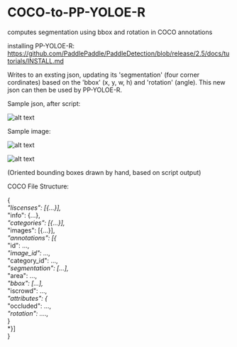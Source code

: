 # COCO-to-PP-YOLOE-R
computes segmentation using bbox and rotation in COCO annotations

installing PP-YOLOE-R:
https://github.com/PaddlePaddle/PaddleDetection/blob/release/2.5/docs/tutorials/INSTALL.md


Writes to an exsting json, updating its 'segmentation' (four corner cordinates) based on the 'bbox' (x, y, w, h) and 'rotation' (angle). This new json can then be used by PP-YOLOE-R.

Sample json, after script:


![alt text](https://github.com/FishStalkers/COCO-to-PP-YOLOE-R/blob/main/Images/samplefile.PNG)

Sample image:

![alt text](https://github.com/FishStalkers/COCO-to-PP-YOLOE-R/blob/main/Images/Image12.PNG)

![alt text](https://github.com/FishStalkers/COCO-to-PP-YOLOE-R/blob/main/Images/ImageEx.png)

(Oriented bounding boxes drawn by hand, based on script output)

COCO File Structure:

{<br>
  <space><space>*<space>"liscenses": [{...}],<br>
  <space><space>*<space>"info": {...},<br>
  <space><space>*<space>"categories": [{...}],<br>
  <space><space>*<space>"images": [{...}],<br>
  <space><space>*<space>"annotations": [{<br>
      <space><space><space><space>*<space>"id": ...,<br>
      <space><space><space><space>*<space>"image_id": ...,<br>
      <space><space><space><space>*<space>"category_id": ...,<br>
      <space><space><space><space>*<space>"segmentation": [...],<br>
      <space><space><space><space>*<space>"area": ...,<br>
      <space><space><space><space>*<space>"bbox": [...],<br>
      <space><space><space><space>*<space>"iscrowd": ...,<br>
      <space><space><space><space>*<space>"attributes": {<br>
          <space><space><space><space><space><space>*<space>"occluded": ...,<br>
          <space><space><space><space><space><space>*<space>"rotation": ....,<br>
       <space><space><space><space>*<space>}<br>
   <space><space>*<space>}]<br>
}<br>
